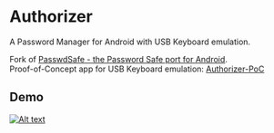 # Authorizer
A Password Manager for Android with USB Keyboard emulation.  
  
Fork of [PasswdSafe - the Password Safe port for Android](https://sourceforge.net/projects/passwdsafe/).  
Proof-of-Concept app for USB Keyboard emulation: [Authorizer-PoC](https://github.com/tejado/Authorizer-PoC)
## Demo
[![Alt text](https://img.youtube.com/vi/KL2qjMogQMY/0.jpg)](https://www.youtube.com/watch?v=KL2qjMogQMY)

